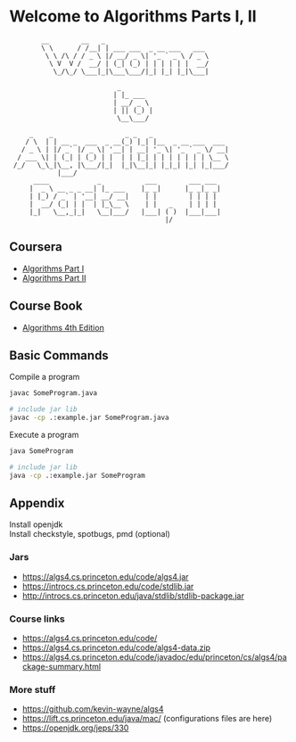 # Welcome to Algorithms Parts I, II

```
        __        __   _
        \ \      / /__| | ___ ___  _ __ ___   ___
         \ \ /\ / / _ \ |/ __/ _ \| '_ ` _ \ / _ \
          \ V  V /  __/ | (_| (_) | | | | | |  __/
           \_/\_/ \___|_|\___\___/|_| |_| |_|\___|

                           _
                          | |_ ___
                          | __/ _ \
                          | || (_) |
                           \__\___/

     _    _                  _ _   _
    / \  | | __ _  ___  _ __(_) |_| |__  _ __ ___  ___
   / _ \ | |/ _` |/ _ \| '__| | __| '_ \| '_ ` _ \/ __|
  / ___ \| | (_| | (_) | |  | | |_| | | | | | | | \__ \
 /_/   \_\_|\__, |\___/|_|  |_|\__|_| |_|_| |_| |_|___/
            |___/
      ____            _           ___        ___ ___
     |  _ \ __ _ _ __| |_ ___    |_ _|      |_ _|_ _|
     | |_) / _` | '__| __/ __|    | |        | | | |
     |  __/ (_| | |  | |_\__ \    | |   _    | | | |
     |_|   \__,_|_|   \__|___/   |___| ( )  |___|___|
                                       |/
```

## Coursera

* [Algorithms Part I](https://www.coursera.org/learn/algorithms-part1)
* [Algorithms Part II](https://www.coursera.org/learn/algorithms-part2)

## Course Book

* [Algorithms 4th Edition](http://algs4.cs.princeton.edu/home/)


## Basic Commands

Compile a program

```sh
javac SomeProgram.java
```

```sh
# include jar lib
javac -cp .:example.jar SomeProgram.java
```

Execute a program

```sh
java SomeProgram
```

```sh
# include jar lib
java -cp .:example.jar SomeProgram
```

## Appendix

Install openjdk  
Install checkstyle, spotbugs, pmd (optional)

### Jars

* https://algs4.cs.princeton.edu/code/algs4.jar
* https://introcs.cs.princeton.edu/code/stdlib.jar
* http://introcs.cs.princeton.edu/java/stdlib/stdlib-package.jar

### Course links

* https://algs4.cs.princeton.edu/code/
* https://algs4.cs.princeton.edu/code/algs4-data.zip
* https://algs4.cs.princeton.edu/code/javadoc/edu/princeton/cs/algs4/package-summary.html

### More stuff

* https://github.com/kevin-wayne/algs4
* https://lift.cs.princeton.edu/java/mac/ (configurations files are here)
* https://openjdk.org/jeps/330
